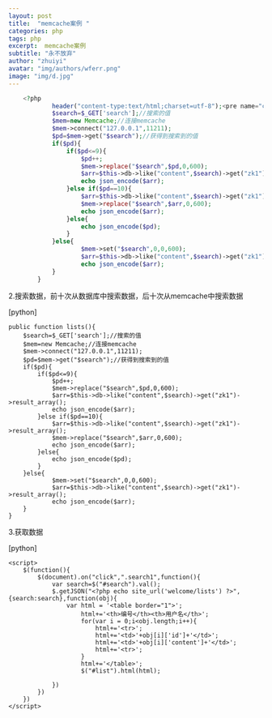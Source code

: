 ```yaml
---
layout: post
title:  "memcache案例 "
categories: php
tags: php 
excerpt:  memcache案例 
subtitle: "永不放弃"
author: "zhuiyi"
avatar: "img/authors/wferr.png"
image: "img/d.jpg"
---
```

```php
    <?php  
            header("content-type:text/html;charset=utf-8");<pre name="code" class="python">   public function lists(){  
            $search=$_GET['search'];//搜索的值  
            $mem=new Memcache;//连接memcache  
            $mem->connect("127.0.0.1",11211);  
            $pd=$mem->get("$search");//获得到搜索到的值  
            if($pd){  
                if($pd<=9){  
                    $pd++;  
                    $mem->replace("$search",$pd,0,600);  
                    $arr=$this->db->like("content",$search)->get("zk1")->result_array();  
                    echo json_encode($arr);  
                }else if($pd==10){  
                    $arr=$this->db->like("content",$search)->get("zk1")->result_array();  
                    $mem->replace("$search",$arr,0,600);  
                    echo json_encode($arr);  
                }else{  
                    echo json_encode($pd);  
                }  
            }else{  
                    $mem->set("$search",0,0,600);  
                    $arr=$this->db->like("content",$search)->get("zk1")->result_array();  
                    echo json_encode($arr);  
            }  
        }  

```
2.搜索数据，前十次从数据库中搜索数据，后十次从memcache中搜索数据

[python] 

    public function lists(){  
        $search=$_GET['search'];//搜索的值  
        $mem=new Memcache;//连接memcache  
        $mem->connect("127.0.0.1",11211);  
        $pd=$mem->get("$search");//获得到搜索到的值  
        if($pd){  
            if($pd<=9){  
                $pd++;  
                $mem->replace("$search",$pd,0,600);  
                $arr=$this->db->like("content",$search)->get("zk1")->result_array();  
                echo json_encode($arr);  
            }else if($pd==10){  
                $arr=$this->db->like("content",$search)->get("zk1")->result_array();  
                $mem->replace("$search",$arr,0,600);  
                echo json_encode($arr);  
            }else{  
                echo json_encode($pd);  
            }  
        }else{  
                $mem->set("$search",0,0,600);  
                $arr=$this->db->like("content",$search)->get("zk1")->result_array();  
                echo json_encode($arr);  
        }  
    }  



3.获取数据

[python] 

    <script>  
        $(function(){  
            $(document).on("click",".search1",function(){  
                var search=$("#search").val();  
                $.getJSON("<?php echo site_url('welcome/lists') ?>",{search:search},function(obj){  
                    var html = '<table border="1">';  
                        html+='<th>编号</th><th>用户名</th>';  
                        for(var i = 0;i<obj.length;i++){  
                            html+='<tr>';  
                            html+='<td>'+obj[i]['id']+'</td>';  
                            html+='<td>'+obj[i]['content']+'</td>';  
                            html+='<tr>';  
                        }  
                        html+='</table>';  
                        $("#list").html(html);  
      
                })  
            })        
        })  
    </script>  